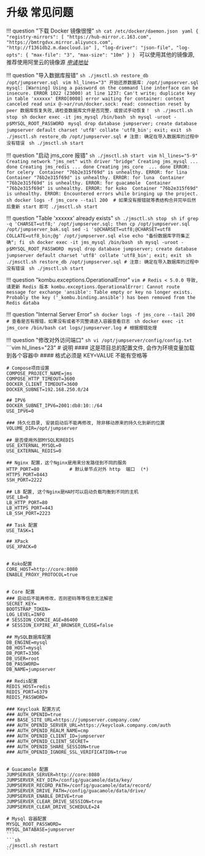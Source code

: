# 升级 常见问题

!!! question "下载 Docker 镜像很慢"
    ```sh
    cat /etc/docker/daemon.json
    ```
    ```yaml
    {
      "registry-mirrors": [
        "https://hub-mirror.c.163.com",
        "https://bmtrgdvx.mirror.aliyuncs.com",
        "http://f1361db2.m.daocloud.io"
      ],
      "log-driver": "json-file",
      "log-opts": {
        "max-file": "3",
        "max-size": "10m"
      }
    }
    ```
    可以使用其他的镜像源, 推荐使用阿里云的镜像源  _[申请地址](https://cr.console.aliyun.com/cn-hangzhou/instances/mirrors)_

!!! question "导入数据库报错"
    ```sh
    ./jmsctl.sh restore_db /opt/jumpserver.sql
    ```
    ```vim hl_lines="3"
    开始还原数据库: /opt/jumpserver.sql
    mysql: [Warning] Using a password on the command line interface can be insecure.
    ERROR 1022 (23000) at line 1237: Can't write; duplicate key in table 'xxxxxx'
    ERRO[0008] error waiting for container: context canceled
    read unix @->ar/run/docker.sock: read: connection reset by peer
    数据库恢复失败,请检查数据库文件是否完整，或尝试手动恢复！
    ```
    ```sh
    ./jmsctl.sh stop
    ```
    ```sh
    docker exec -it jms_mysql /bin/bash
    ```
    ```sh
    mysql -uroot -p$MYSQL_ROOT_PASSWORD
    ```
    ```mysql
    drop database jumpserver;
    create database jumpserver default charset 'utf8' collate 'utf8_bin';
    exit;
    exit
    ```
    ```sh
    ./jmsctl.sh restore_db /opt/jumpserver.sql
    # 注意: 确定在导入数据库的过程中没有错误
    ```
    ```sh
    ./jmsctl.sh start
    ```

!!! question "启动 jms_core 报错"
    ```sh
    ./jmsctl.sh start
    ```
    ```vim hl_lines="5-9"
    Creating network "jms_net" with driver "bridge"
    Creating jms_mysql ... done
    Creating jms_redis ... done
    Creating jms_core  ... done
    ERROR: for celery  Container "76b2e315f69d" is unhealthy.
    ERROR: for lina  Container "76b2e315f69d" is unhealthy.
    ERROR: for luna  Container "76b2e315f69d" is unhealthy.
    ERROR: for guacamole  Container "76b2e315f69d" is unhealthy.
    ERROR: for koko  Container "76b2e315f69d" is unhealthy.
    ERROR: Encountered errors while bringing up the project.
    ```
    ```sh
    docker logs -f jms_core --tail 200  # 如果没有报错就等表结构合并完毕后然后重新 start 即可
    ./jmsctl.sh start
    ```

!!! question "Table 'xxxxxx' already exists"
    ```sh
    ./jmsctl.sh stop
    ```
    ```sh
    if grep -q 'CHARSET=utf8;' /opt/jumpserver.sql; then
        cp /opt/jumpserver.sql /opt/jumpserver_bak.sql
        sed -i 's@CHARSET=utf8;@CHARSET=utf8 COLLATE=utf8_bin;@g' /opt/jumpserver.sql
    else
        echo "备份数据库字符集正确";
    fi
    ```
    ```sh
    docker exec -it jms_mysql /bin/bash
    ```
    ```sh
    mysql -uroot -p$MYSQL_ROOT_PASSWORD
    ```
    ```mysql
    drop database jumpserver;
    create database jumpserver default charset 'utf8' collate 'utf8_bin';
    exit;
    exit
    ```
    ```sh
    ./jmsctl.sh restore_db /opt/jumpserver.sql
    # 注意: 确定在导入数据库的过程中没有错误
    ```
    ```sh
    ./jmsctl.sh start
    ```

!!! question "kombu.exceptions.OperationalError"
    ```vim
    # Redis < 5.0.0 导致, 请更新 Redis 版本
    kombu.exceptions.OperationalError:
    Cannot route message for exchange 'ansible': Table empty or key no longer exists.
    Probably the key ('_kombu.binding.ansible') has been removed from the Redis databa
    ```

!!! question "Internal Server Error"
    ```sh
    docker logs -f jms_core --tail 200
    # 查看是否有报错，如果没有或者不完整请进入容器查看日志
    ```
    ```sh
    docker exec -it jms_core /bin/bash
    cat logs/jumpserver.log
    # 根据报错处理
    ```

!!! question "修改对外访问端口"
    ```sh
    vi /opt/jumpserver/config/config.txt
    ```
    ```vim hl_lines="23"
    # 说明
    #### 这是项目总的配置文件, 会作为环境变量加载到各个容器中
    #### 格式必须是 KEY=VALUE 不能有空格等

    # Compose项目设置
    COMPOSE_PROJECT_NAME=jms
    COMPOSE_HTTP_TIMEOUT=3600
    DOCKER_CLIENT_TIMEOUT=3600
    DOCKER_SUBNET=192.168.250.0/24

    ## IPV6
    DOCKER_SUBNET_IPV6=2001:db8:10::/64
    USE_IPV6=0

    ### 持久化目录, 安装启动后不能再修改, 除非移动原来的持久化到新的位置
    VOLUME_DIR=/opt/jumpserver

    ## 是否使用外部MYSQL和REDIS
    USE_EXTERNAL_MYSQL=0
    USE_EXTERNAL_REDIS=0

    ## Nginx 配置，这个Nginx是用来分发路径到不同的服务
    HTTP_PORT=80           # 默认单节点对外 http  端口  (*)
    HTTPS_PORT=8443
    SSH_PORT=2222

    ## LB 配置, 这个Nginx是HA时可以启动负载均衡到不同的主机
    USE_LB=0
    LB_HTTP_PORT=80         
    LB_HTTPS_PORT=443
    LB_SSH_PORT=2223

    ## Task 配置
    USE_TASK=1

    ## XPack
    USE_XPACK=0


    # Koko配置
    CORE_HOST=http://core:8080
    ENABLE_PROXY_PROTOCOL=true


    # Core 配置
    ### 启动后不能再修改，否则密码等等信息无法解密
    SECRET_KEY=
    BOOTSTRAP_TOKEN=
    LOG_LEVEL=INFO
    # SESSION_COOKIE_AGE=86400
    # SESSION_EXPIRE_AT_BROWSER_CLOSE=false

    ## MySQL数据库配置
    DB_ENGINE=mysql
    DB_HOST=mysql
    DB_PORT=3306
    DB_USER=root
    DB_PASSWORD=
    DB_NAME=jumpserver

    ## Redis配置
    REDIS_HOST=redis
    REDIS_PORT=6379
    REDIS_PASSWORD=

    ### Keycloak 配置方式
    ### AUTH_OPENID=true
    ### BASE_SITE_URL=https://jumpserver.company.com/
    ### AUTH_OPENID_SERVER_URL=https://keycloak.company.com/auth
    ### AUTH_OPENID_REALM_NAME=cmp
    ### AUTH_OPENID_CLIENT_ID=jumpserver
    ### AUTH_OPENID_CLIENT_SECRET=
    ### AUTH_OPENID_SHARE_SESSION=true
    ### AUTH_OPENID_IGNORE_SSL_VERIFICATION=true


    # Guacamole 配置
    JUMPSERVER_SERVER=http://core:8080
    JUMPSERVER_KEY_DIR=/config/guacamole/data/key/
    JUMPSERVER_RECORD_PATH=/config/guacamole/data/record/
    JUMPSERVER_DRIVE_PATH=/config/guacamole/data/drive/
    JUMPSERVER_ENABLE_DRIVE=true
    JUMPSERVER_CLEAR_DRIVE_SESSION=true
    JUMPSERVER_CLEAR_DRIVE_SCHEDULE=24

    # Mysql 容器配置
    MYSQL_ROOT_PASSWORD=
    MYSQL_DATABASE=jumpserver
    ```
    ```sh
    ./jmsctl.sh restart
    ```
